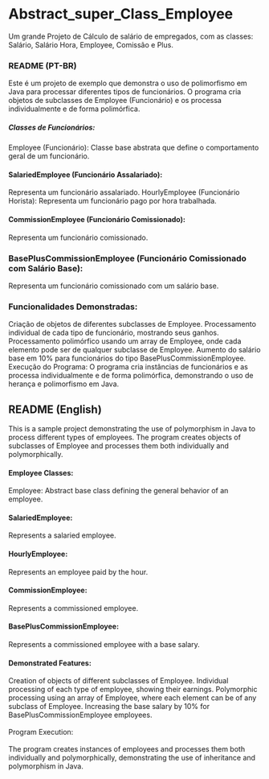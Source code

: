 # Abstract_super_Class_Employee
 Um grande Projeto de Cálculo de salário de empregados, com as classes: Salário, Salário Hora, Employee, Comissão e Plus.

### README (PT-BR)
Este é um projeto de exemplo que demonstra o uso de polimorfismo em Java para processar diferentes tipos de funcionários. O programa cria objetos de subclasses de Employee (Funcionário) e os processa individualmente e de forma polimórfica.

##### Classes de Funcionários:
Employee (Funcionário): Classe base abstrata que define o comportamento geral de um funcionário.
#### SalariedEmployee (Funcionário Assalariado): 
Representa um funcionário assalariado.
HourlyEmployee (Funcionário Horista): Representa um funcionário pago por hora trabalhada.
#### CommissionEmployee (Funcionário Comissionado): 
 Representa um funcionário comissionado.
### BasePlusCommissionEmployee (Funcionário Comissionado com Salário Base):
 Representa um funcionário comissionado com um salário base.
### Funcionalidades Demonstradas:
Criação de objetos de diferentes subclasses de Employee.
Processamento individual de cada tipo de funcionário, mostrando seus ganhos.
Processamento polimórfico usando um array de Employee, onde cada elemento pode ser de qualquer subclasse de Employee.
Aumento do salário base em 10% para funcionários do tipo BasePlusCommissionEmployee.
Execução do Programa:
O programa cria instâncias de funcionários e as processa individualmente e de forma polimórfica, demonstrando o uso de herança e polimorfismo em Java.

## README (English)
This is a sample project demonstrating the use of polymorphism in Java to process different types of employees. The program creates objects of subclasses of Employee and processes them both individually and polymorphically.

#### Employee Classes:
Employee: Abstract base class defining the general behavior of an employee.
#### SalariedEmployee:
 Represents a salaried employee.
#### HourlyEmployee: 
Represents an employee paid by the hour.
#### CommissionEmployee:
 Represents a commissioned employee.
#### BasePlusCommissionEmployee: 
Represents a commissioned employee with a base salary.
#### Demonstrated Features:
Creation of objects of different subclasses of Employee.
Individual processing of each type of employee, showing their earnings.
Polymorphic processing using an array of Employee, where each element can be of any subclass of Employee.
Increasing the base salary by 10% for BasePlusCommissionEmployee employees.<br><br>
Program Execution: <br><br>
The program creates instances of employees and processes them both individually and polymorphically, demonstrating the use of inheritance and polymorphism in Java.